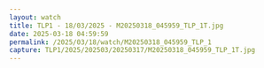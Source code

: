 ```yaml
---
layout: watch
title: TLP1 - 18/03/2025 - M20250318_045959_TLP_1T.jpg
date: 2025-03-18 04:59:59
permalink: /2025/03/18/watch/M20250318_045959_TLP_1
capture: TLP1/2025/202503/20250317/M20250318_045959_TLP_1T.jpg
---
```

